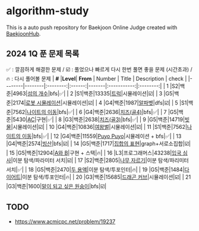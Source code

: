 # algorithm-study
This is a auto push repository for Baekjoon Online Judge created with [BaekjoonHub](https://github.com/BaekjoonHub/BaekjoonHub).


## 2024 1Q 푼 문제 목록
✅ : 깔끔하게 해결한 문제 / ☑️ : 풀었으나 빠르게 다시 한번 풀면 좋을 문제 (시간초과) / 🔥 : 다시 풀어볼 문제 
| **#** |**Level**| **From** | Number | Title | Description | check |
|--------|--------|:--------:|:------:|-------|:-----------:|:--------:|
| 1 |S2|백준|4963|[섬의 개수]()|bfs|✅|
| 2 |S1|백준|13335|[트럭](https://www.acmicpc.net/problem/13335)|시뮬레이션|☑️|
| 3 |G5|백준|2174|[로봇 시뮬레이션](https://www.acmicpc.net/problem/2174)|시뮬레이션|☑️|
| 4 |G4|백준|1987|[알파벳](https://www.acmicpc.net/problem/1987)|dfs|☑️|
| 5 |S1|백준|7562|[나이트의 이동](https://www.acmicpc.net/problem/7562)|bfs|✅|
| 6 |G4|백준|2636|[치즈(골4)](https://www.acmicpc.net/problem/2636)|bfs|✅|
| 7 |G5|백준|5430|[AC](https://www.acmicpc.net/problem/5430)|구현|✅|
| 8 |G3|백준|2638|[치즈(골3)](https://www.acmicpc.net/problem/2638)|bfs|✅|
| 9 |G5|백준|14719|[빗물](https://www.acmicpc.net/problem/14719)|시뮬레이션|☑️|
| 10 |G4|백준|10836|[여왕벌](https://www.acmicpc.net/problem/10836)|시뮬레이션|☑️|
| 11 |S1|백준|7562|[나이트의 이동](https://www.acmicpc.net/problem/7562)|bfs|✅|
| 12 |G4|백준|11559|[Puyo Puyo](https://www.acmicpc.net/problem/11559)|시뮬레이션 + bfs|✅|
| 13 |G4|백준|2574|[빙산](https://www.acmicpc.net/problem/2573)|bfs|☑️|
| 14 |G5|백준|1717|[집합의 표현](https://www.acmicpc.net/problem/1717)|graph+서로소집합|☑️|
| 15 |G5|백준|12904|[A와 B](https://www.acmicpc.net/problem/12904)|구현 + 스택|🔥|
| 16 |L3|프로그래머스|43238|[입국 심사](https://school.programmers.co.kr/learn/courses/30/lessons/43238)|이분 탐색/파라미터 서치|☑️|
| 17 |S2|백준|2805|[나무 자르기](https://www.acmicpc.net/problem/12904)|이분 탐색/파리미터 서치|✅|
| 18 |G5|백준|2470|[두 용액](https://www.acmicpc.net/problem/2470)|이분 탐색/투포인터|🔥|
| 19 |G5|백준|1484|[다이어트](https://www.acmicpc.net/problem/1484)|이분 탐색/투포인터|🔥|
| 20 |G3|백준|15685|[드래곤 커브](https://www.acmicpc.net/problem/15685)|시뮬레이션|☑️|
| 21 |G3|백준|1600|[말이 되고 싶은 원숭이](https://www.acmicpc.net/problem/1600)|bfs|☑️|

## TODO
- https://www.acmicpc.net/problem/19237
